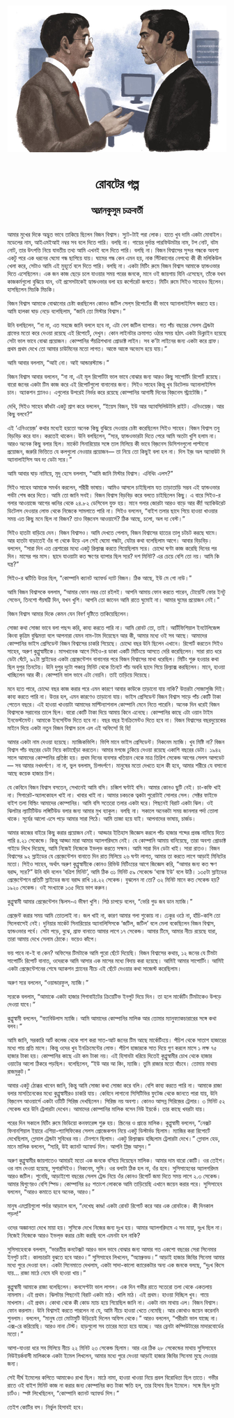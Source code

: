 <div align=center> <img src="../../metadata/images/rabibasariya/রোবটের-গল্প-অম্লানকুসুম-চক্রবর্তী.jpg" align="center"></div><br><h1 align=center>রোবটের গল্প</h1>
<h2 align=center>অম্লানকুসুম চক্রবর্তী</h2><br>আমার মুখের দিকে অদ্ভুত ভাবে তাকিয়ে ছিলেন বিজন বিশ্বাস। স্যুট-টাই পরা লোক। হাতে খুব দামি একটা মোবাইল। মডেলের নাম, আইএমইআই নম্বর সব বলে দিতে পারি। বলছি না। গায়ের দুর্দান্ত পারফিউমটার নাম, টপ নোট, বটম নোট, তার উৎপত্তি নিয়ে যাবতীয় তথ্য আমি এখনই বলে দিতে পারি। বলছি না। বিজন বিশ্বাসের সুন্দর গন্ধকে অবশ্য একটু পরে এক ধরনের ঘেমো গন্ধ ছাপিয়ে যায়। ঘামের গন্ধ কেন এমন হয়, নাক সিঁটকানোর নেপথ্যে কী কী মলিকিউল খেলা করে, সেটাও আমি এই মুহূর্তে বলে দিতে পারি। বলছি না। একটা মিটিং রুমে বিজন বিশ্বাস আমাকে হ্যান্ডওভার দিতে এসেছিলেন। এক জন কাজ ছেড়ে চলে যাওয়ার সময় পরের জনকে, মানে ওই জায়গায় যিনি এসেছেন, তাঁকে যখন কাজকর্মগুলো বুঝিয়ে যান, ওই প্রসেসটাকেই হ্যান্ডওভার বলা হয় কর্পোরেট জগতে। মিটিং রুমে সিইও সাহেবও ছিলেন। হাসছিলেন মিচকি মিচকি।

বিজন বিশ্বাস আমাকে বোঝানোর চেষ্টা করছিলেন কোনও জটিল সেল্‌স রিপোর্টের কী ভাবে অ্যানালাইসিস করতে হয়। আমি হালকা ঘাড় নেড়ে বলেছিলাম, “জানি তো মিস্টার বিশ্বাস।”

উনি বলছিলেন, “না না, এত সহজে জানি বললে হবে না, এটা বেশ জটিল ব্যাপার। গত পাঁচ বছরের সেলস ট্রেন্ডটা গ্রাফের মতো করে দেওয়া রয়েছে এই রিপোর্টে, দেখুন। কোন লাইনটার ক্রমাগত ওঠার সময় হঠাৎ একটা ডিক্লাইন হয়েছে সেটা ভাল ভাবে বোঝা প্রয়োজন। কোম্পানির পঁয়ত্রিশখানা প্রোডাক্ট লাইন। সব ক’টা লাইনের জন্য একটা করে গ্রাফ। প্রথম প্রথম দেখে তো আমার চাউমিনের মতো লাগত। আস্তে আস্তে অভ্যেস হয়ে যায়।”

আমি আবার বললাম, “আই নো। আই আন্ডারস্ট্যান্ড।”

বিজন বিশ্বাস আবার বললেন, “না না, এই মূল রিপোর্টটা ভাল ভাবে বোঝার জন্য আরও কিছু সাপোর্টিং রিপোর্ট রয়েছে। বারো জনের একটা টিম কাজ করে এই রিপোর্টগুলো বানানোর জন্য। সিইও সাহেব কিন্তু খুব ডিটেলড অ্যানালাইসিস চান। অ্যাকশন প্ল্যানও। এগুলোর উপরেই নির্ভর করে রয়েছে কোম্পানির আগামী দিনের বিজ়নেস স্ট্র্যাটেজি।”

দেখি, সিইও সাহেব কাঁধটা একটু শ্রাগ করে বললেন, “ইয়েস বিজন, ইউ আর অ্যাবসিলিউটলি রাইট। এনিওয়েজ়। আর কিছু বলবে?”

এই ‘এনিওয়েজ়’ কথার মধ্যেই হয়তো অনেক কিছু বুঝিয়ে দেওয়ার চেষ্টা করেছিলেন সিইও সাহেব। বিজন বিশ্বাস তবু বিড়বিড় করে যান। করতেই থাকেন। উনি বলছিলেন, “স্যর, হ্যান্ডওভারটা দিতে পেরে আমি অতটা খুশি হলাম না। আরও অনেক কিছু বলার ছিল। মার্কেট সিনারিয়োর সঙ্গে তাল মিলিয়ে কী ভাবে বিজ়নেস ডিসিশনগুলো পাল্টানো প্রয়োজন, জরুরি ভিত্তিতে যে কলগুলো নেওয়ার প্রয়োজন— তা নিয়ে তো কিছুই বলা হল না। দিস ইজ় অল অ্যাবাউট দি অ্যানালাইসিস অব দ্য ডেটা স্যর।”

আমি আবার ঘাড় নামিয়ে, মৃদু হেসে বললাম, “আমি জানি মিস্টার বিশ্বাস। এনিথিং এলস?”

সিইও সাহেব আমাকে সমর্থন করলেন, শরীরী ভাষায়। আমিও আসলে চাইছিলাম যত তাড়াতাড়ি সম্ভব এই হ্যান্ডওভার পর্বটা শেষ করে দিতে। আমি তো জানি সবই। বিজন বিশ্বাস বিড়বিড় করে বলতে চাইছিলেন কিছু। এ বারে সিইও-র গলার আওয়াজে আগের ধ্বনির থেকে ২৪.৮২ ডেসিবেল যুক্ত হয়। মানে গলার জোরটা আরও বাড়ে আর কী! অ্যাকিউরেট ডিটেলস দেওয়ার লোভ থেকে নিজেকে সামলাতে পারি না। সিইও বললেন, “বাইশ তলার ছাদে গিয়ে হাওয়া খাওয়ার সময় এত কিছু মনে ছিল না বিজন? তাও বিজ়নেস আওয়ার্সে? ঠিক আছে, চলো, অল দ্য বেস্ট।”

সিইও হাতটা বাড়িয়ে দেন। বিজন বিশ্বাসও। আমি দেখতে পেলাম, বিজন বিশ্বাসের হাতের তালু চটচট করছে ঘামে। আর হাতটা বাড়াতেই ওঁর গা থেকে উড়ে এল সেই ঘেমো গন্ধটা, যেটার কথা বলেছিলাম আগে। আবার বিড়বিড়। বললেন, “সারা দিন এত প্রেশারের মধ্যে একটু রিল্যাক্স করতে গিয়েছিলাম স্যর। চোদ্দো ঘণ্টা কাজ করেছি দিনের পর দিন। মাসের পর মাস। ছাদে যাওয়াটা কত ক্ষণের ব্যাপার ছিল স্যর? দশ মিনিট? এর চেয়ে বেশি তো নয়। আমি কি যন্ত্র?”

সিইও-র ঝটিতি উত্তর ছিল, “কোম্পানি ক্যানট অ্যাফর্ড দ্যাট বিজন। ঠিক আছে, ইউ মে গো নাউ।”

আমি বিজন বিশ্বাসকে বললাম, “আমার ফোন নম্বর তো রইলই। আপনি আমায় ফোন করতে পারেন, টোয়েন্টি ফোর ইনটু সেভেন, তিনশো পঁয়ষট্টি দিন, যখন খুশি। আপনি তো জানেন আমি রাতে ঘুমোই না। আমার ঘুমের প্রয়োজন নেই।”

বিজন বিশ্বাস আমার দিকে কেমন যেন বিবর্ণ দৃষ্টিতে তাকিয়েছিলেন।

সোজা কথা সোজা ভাবে বলা পছন্দ করি, কাব্য করতে পারি না। আমি রোবট তো, তাই। আর্টিফিশিয়াল ইনটেলিজেন্স কিংবা কৃত্রিম বুদ্ধিমত্তা বলে আপনারা যেমন নাম-টাম দিয়েছেন আর কী, আমার মধ্যে ওই সব আছে। আমাদের কোম্পানির ভাইস প্রেসিডেন্ট বিজন বিশ্বাসের চাকরি গিয়েছে। চোদ্দো বছর উনি ছিলেন এখানে। রিপোর্ট করতেন সিইও সাহেব, অরুণ কুপ্পুস্বামীকে। মাসখানেক আগে সিইও-র ডাকা একটি মিটিংয়ে আসতে দেরি করেছিলেন। সারা রাত ধরে ডেটা ঘেঁটে, ৯২টা স্লাইডের একটা প্রেজ়েন্টেশন বানানোর পরে বিজন বিশ্বাসের মাথা ধরেছিল। মিটিং শুরু হওয়ার কথা ছিল দুপুর তিনটেয়। উনি দুপুর দুটো পঞ্চান্ন মিনিট থেকে তিনটে পাঁচ অবধি ছাদে গিয়ে রিল্যাক্স করছিলেন। মানে, হাওয়া খাচ্ছিলেন আর কী। কোম্পানি ভাল ভাবে এটা নেয়নি। তাই তাড়িয়ে দিয়েছে।

মনে হতে পারে, চোদ্দো বছর কাজ করার পরে এমন কারণে আবার কাউকে তাড়ানো যায় নাকি? উত্তরটা সোজাসুজি দিই। কাব্য করতে পারি না। উত্তর হল, এমন কারণেও তাড়ানো যায়। ভাইস প্রেসিডেন্ট বিজন বিশ্বাস সাড়ে পাঁচ কোটি টাকা পেতেন বছরে। এই হাওয়া খাওয়াটা আমাদের মাল্টিন্যাশনাল কোম্পানি মেনে নিতে পারেনি। অনেক দিন ধরেই বিজন বিশ্বাসকে সরানোর তালে ছিল। বারো কোটি টাকা দিয়ে আমায় কিনে এনেছে। কোম্পানির কাছে এটা ওয়ান টাইম ইনভেস্টমেন্ট। আমাকে ইনসেন্টিভ দিতে হবে না। বছর বছর ইনক্রিমেন্টও দিতে হবে না। বিজন বিশ্বাসের বছরদুয়েকের মাইনে দিয়ে একটা নতুন বিজন বিশ্বাস চলে এল এই অফিসে! হি হি!

আমার একটা নাম দেওয়া হয়েছে। ম্যাজিকভিপি। ভিপি মানে ভাইস প্রেসিডেন্ট। নিকনেম ম্যাজি। খুব মিষ্টি না? বিজন বিশ্বাস পাঁচ বছরের ডেটা নিয়ে কাটাছেঁড়া করতেন। আমার মগজে ঢুকিয়ে দেওয়া রয়েছে একাশি বছরের ডেটা। ১৯৪২ সালে আমাদের কোম্পানির প্রতিষ্ঠা হয়। প্রথম দিনের ব্যবসার খতিয়ান থেকে মাত্র তিরিশ সেকেন্ড আগের সেলস আপডেট— সব আমার নখদর্পণে। না না, ভুল বললাম, চিপদর্পণে। মানুষের মতো দেখতে হলে কী হবে, আমার শরীরে যে বসানো আছে কয়েক হাজার চিপ।

যে কেবিনে বিজন বিশ্বাস বসতেন, সেখানেই আমি বসি। চব্বিশ ঘণ্টাই বসি। আমার কোনও ছুটি নেই। চা-কফি খাই না। সিগারেট-অ্যালকোহল খাই না। খাবার খাই না। আমার চকচকে ত্বকটা পুরোটাই সোলার সেল। সেক্টর ফাইভে বাইশ তলা বিল্ডিং আমাদের কোম্পানির। আমি বসি সতেরো তলার একটা ঘরে। পিছনেই বিরাট একটা ঝিল। ওই ঝিলটার ল্যাটিটিউড লঙ্গিটিউড বলার জন্য আমার মুখ ব্যাকুল। বলছি না। সকালে অনেকটা সময় জানলার পর্দা তোলা থাকে। সূর্যের আলো এসে পড়ে আমার সারা পিঠে। আমি তাজা হয়ে যাই। আপনাদের ভাষায়, চার্জড।

আমার কাজের বাইরে কিছু করার প্রয়োজন নেই। আড্ডার ইতিহাস জিজ্ঞেস করলে পাঁচ হাজার শব্দের প্রবন্ধ নামিয়ে দিতে পারি ৪.২১ সেকেন্ডে। কিন্তু আড্ডা মারা আমার অ্যালগরিদমে নেই। যে কোম্পানি আমায় বানিয়েছে, তারা অবশ্য প্রোডাক্ট গাইডে লিখে দিয়েছে, আমি নিজেই নিজেকে ইভল্‌ভ করতে সক্ষম। আমি সারা দিন ডেটা খাই। সারা রাতও। বিজন বিশ্বাসের ৯২ স্লাইডের যে প্রেজ়েন্টেশন বানাতে দিন রাত মিলিয়ে ২৬ ঘণ্টা লাগত, আমার তা করতে লাগে আড়াই মিনিটের মতো। সিইও সাহেব, অর্থাৎ অরুণ কুপ্পুস্বামীকে কোনও রিভিউ মিটিংয়ের আগে জিজ্ঞেস করি, “আমার জন্য কত ক্ষণ বরাদ্দ, স্যর?” উনি যদি বলেন ‘বত্রিশ মিনিট’, আমি ঠিক ৩১ মিনিট ৫৯ সেকেন্ডে ‘থ্যাঙ্ক ইউ’ বলে উঠি। ১৩৫টা স্লাইডের প্রেজ়েন্টেশনে প্রতিটি স্লাইডের জন্য বরাদ্দ রাখি ১৪.২২ সেকেন্ড। বুঝলেন না তো? ৩২ মিনিট মানে কত সেকেন্ড হয়? ১৯২০ সেকেন্ড। ওই সংখ্যাকে ১৩৫ দিয়ে ভাগ করুন।

কুপ্পুস্বামী আমার প্রেজ়েন্টেশন স্কিলস-এ ভীষণ খুশি। পিঠ চাপড়ে বলেন, “ভেরি গুড জব ডান ম্যাজি।”

প্রেজ়েন্ট করার সময় আমি তোতলাই না। জল খাই না, কারণ আমার গলা শুকোয় না। ঢেকুর ওঠে না, হাঁচি-কাশি তো সিলেবাসেই নেই। দুনিয়ার মার্কেট সিনারিয়োর অ্যানালিসিসকে ‘জটিল, জটিল’ বলে মেলা বকেছিলেন বিজন বিশ্বাস, হ্যান্ডওভার পর্বে। সেটা পড়ে, বুঝে, গ্রাফ বানাতে আমার লাগে ১৭ সেকেন্ড। আমার টিমে, আমার নীচে রয়েছে যারা, তারা আমায় দেখে সেলাম ঠোকে। ভয়েও কাঁপে।

ভয় পাবে না-ই বা কেন? অফিসের টিমটাকে আমি পুরো ছেঁটে দিয়েছি। বিজন বিশ্বাসের কথায়, ১২ জনের যে টিমটা সাপোর্টিং রিপোর্ট বানাত, ওদেরকে আমি আসার এক মাসের মধ্যে বিদায় করা হয়েছে। আমিই আমার সাপোর্টিং। আমিই একটা প্রেজ়েন্টেশনের শেষে অ্যাকশন প্ল্যানের নীচে এই ছেঁটে দেওয়ার কথা সাজেস্ট করেছিলাম।

অরুণ স্যর বললেন, “ওয়ান্ডারফুল, ম্যাজি।”

স্যরকে বললাম, “আমাকে একটা হাজার গিগাবাইটের ক্রিয়েটিভ ইনপুট দিয়ে দিন। তা হলে মার্কেটিং টিমটাকেও উপড়ে দেওয়া যাবে।”

কুপ্পুস্বামী বললেন, “ফ্যাবিউলাস ম্যাজি। আমি আমাদের কোম্পানির মালিক আর তোমার ম্যানুফ্যাকচারারের সঙ্গে কথা বলব।”

আমি জানি, সরকারি আর্ট কলেজ থেকে পাশ করা সাত-আট জনের টিম আছে মার্কেটিংয়ে। পঁচিশ থেকে সাতাশ হাজারের মধ্যে পায় প্রতি মাসে। কিন্তু ওদের খুব ইনক্রিমেন্টের লোভ। পঁচিশ হাজারকে সাত দিয়ে গুণ করলে মাসে ১ লক্ষ ৭৫ হাজার টাকা হয়। কোম্পানির কাছে এটা কম টাকা নয়। এই হিসাবটা ধরিয়ে দিতেই কুপ্পুস্বামীর চোখ থেকে হাজার ওয়াটের আলো ঠিকরে পড়ছিল। বলেছিলেন, “ইউ আর আ কিং, ম্যাজি। তুমি রাজার মতো বাঁচবে। তোমায় মাথায় রাজমুকুট।”

আবার একটু ঠোক্কর খাবেন জানি, কিন্তু আমি সোজা কথা সোজা করে বলি। বেশি কাব্য করতে পারি না। আমাকে রাজা বলার মাসতিনেকের মধ্যে কুপ্পুস্বামীরও চাকরি যায়। কেবিনে লাগানো সিসিটিভির ফুটেজ থেকে জানতে পারা যায়, উনি বিজ়নেস আওয়ার্সে একটা ওটিটি সিরিজ় দেখছিলেন। সিরিজ় নয় অবশ্য। কোনও আসন্ন সিরিজ়ের ট্রেলার। ৩ মিনিট ৫২ সেকেন্ড ধরে উনি ট্রেলারটা দেখেন। আমাদের কোম্পানির মালিক বসেন নিউ ইয়র্কে। তার কাছে খবরটা যায়।

পরের দিন সকালে মিটিং রুমে ভিডিয়ো কনফারেন্স শুরু হয়। স্ক্রিনের ও প্রান্তে মালিক। কুপ্পুস্বামী বললেন, “নেক্সট ফিনানশিয়াল ইয়ারে এশিয়া-প্যাসিফিকের সেলস প্রোজেকশন নিয়ে একটু ডিস্টার্বড ছিলাম। ম্যাজির করা রিপোর্টে দেখেছিলাম, গ্লোবাল ট্রেন্ডটা সুবিধের নয়। টেনশনে ছিলাম। একটু রিল্যাক্সড হচ্ছিলাম ট্রেলারটা দেখে।” গ্লোবাল হেড, মানে মালিক বললেন, “স্যরি, উই ক্যানট অ্যাফর্ড দিস। আপনি প্লিজ় আসুন।”

অরুণ কুপ্পুস্বামীর জায়গাতেও আমারই মতো এক জনকে বসিয়ে দিয়েছেন মালিক। আমার দাম বারো কোটি। ওর তেইশ। ওর নাম দেওয়া হয়েছে, সুপারসিইও। নিকনেম, সুসি। ওর বলাটা ঠিক হল না, ওঁর হবে। সুসিসাহেবের অ্যালগরিদম আরও জটিল। শুনেছি, আড়াইশো বছরের সেলস ট্রেন্ড নিয়ে ওঁর কোনও রিপোর্ট জমা দিতে সময় লাগে ২.৩ সেকেন্ড। আমার দ্বিগুণেরও বেশি স্পিড। কোম্পানির ৪৫ শতাংশ লোককে আমি তাড়িয়েছি এখানে জয়েন করার পরে। সুসিসাহেব বললেন, “আরও কমাতে হবে অনেক, আরও।”

মানুষ এমপ্লয়িগুলো পর্দার আড়ালে বলে, “দেখেছ কাণ্ড! একটা রোবট রিপোর্ট করে আর এক রোবটকে। কী দিনকাল পড়ল!”

ওদের অজ্ঞানতা দেখে মায়া হয়। সুসিকে দেখে নিজের জন্য দুঃখ হয়। আমার অ্যালগরিদমে এ সব মায়া, দুঃখ ছিল না। নিজেই নিজেকে আরও ইভল্‌ভ করার চেষ্টা করছি বলে এমনটা হল নাকি?

সুসিসাহেবকে বললাম, “ভারতীয় কনটেক্সট আরও ভাল ভাবে বোঝার জন্য আমার গত একশো বছরের সেরা সিনেমার ইনপুট চাই। কালচারটা বুঝতে হবে আরও।” সুসিসাহেব লিখলেন, “অ্যাপ্রুভড।” আড়াই হাজার জিবির সিনেমা আমার মধ্যে পুরে দেওয়া হল। একটা সিনেমাতে দেখলাম, একটা সাদা-কালো ক্যারেকটার অন্য এক জনকে বলছে, “দুঃখ কিসে যায়... রাজা মাঠে নেমে যদি হাওয়া খায়।”

কুপ্পুস্বামী আমাকে রাজা বলেছিলেন। কনসেপ্টটা ভাল লাগল। এক দিন গভীর রাতে সতেরো তলা থেকে একতলায় নামলাম। এই প্রথম। ঝিলটার পিছনেই বিরাট একটা মাঠ। খালি মাঠ। এই প্রথম। হাওয়া দিচ্ছিল খুব। গায়ে মাখলাম। এই প্রথম। কোথা থেকে কী কোড ম্যাচ হয়ে গিয়েছিল জানি না। একটা নাম মাথায় এল। বিজন বিশ্বাস। ফোন করলাম। উনি বিশ্বাসই করতে পারলেন না যে, আমি নীচে হাওয়া খেতে নেমেছি। আর কোথাও জয়েন করেননি শুনলাম। বললেন, “মানুষ তো মোটামুটি উড়িয়েই দিলেন অফিস থেকে।” আরও বললেন, “শরীরটা ভাল যাচ্ছে না। এক্স-রে করিয়েছি। আরও নানা টেস্ট। হাড়গুলো সব তারের মতো হয়ে যাচ্ছে। আর ব্রেনটা কম্পিউটারের মাদারবোর্ডের মতো।”

আসা-যাওয়া ধরে সব মিলিয়ে নীচে ২২ মিনিট ২৩ সেকেন্ড ছিলাম। আর এর ঠিক ২৮ সেকেন্ডের মাথায় সুসিসাহেব নিউইয়র্কবাসী মালিককে একটা ইমেল লিখলেন, আমার মধ্যে পুরে দেওয়া আড়াই হাজার জিবির সিনেমা মুছে দেওয়ার জন্য।

সেই দীর্ঘ ইমেলের কপিতে আমাকেও রাখা ছিল। মাঠে নামা, হাওয়া খাওয়া নিয়ে প্রবল বিরোধিতা ছিল তাতে। গভীর রাতে ওই বাইশ মিনিট কাজ না করার জন্য কোম্পানির কত টাকা ক্ষতি হল, তার হিসাব ছিল ইমেলে। সঙ্গে ছিল দুটো চার্টও। স্পষ্ট লিখেছিলেন, “কোম্পানি ক্যানট অ্যাফর্ড দিস।”

তেইশ কোটির বস। নির্ভুল হিসাবই হবে।